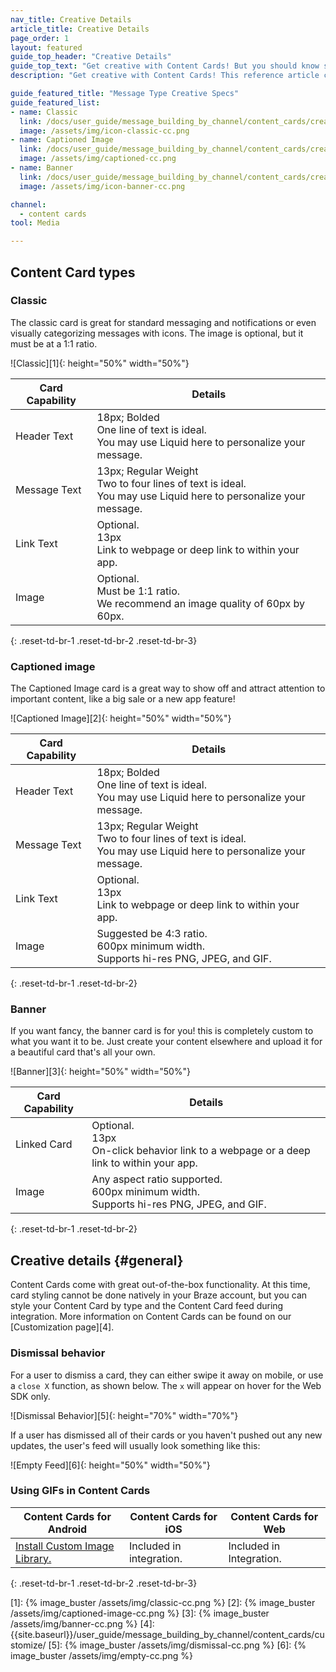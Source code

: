 ```yaml
---
nav_title: Creative Details
article_title: Creative Details
page_order: 1
layout: featured
guide_top_header: "Creative Details"
guide_top_text: "Get creative with Content Cards! But you should know some of the guidelines first! After all, you have to know the rules to break them! Check out the individual message type's Creative Specs or the global Creative Details below."
description: "Get creative with Content Cards! This reference article covers creative details such as image size recommendations and dismissal behavior across the three Content Card types."

guide_featured_title: "Message Type Creative Specs"
guide_featured_list:
- name: Classic
  link: /docs/user_guide/message_building_by_channel/content_cards/creative_details/#classic
  image: /assets/img/icon-classic-cc.png
- name: Captioned Image
  link: /docs/user_guide/message_building_by_channel/content_cards/creative_details/#captioned-image
  image: /assets/img/captioned-cc.png
- name: Banner
  link: /docs/user_guide/message_building_by_channel/content_cards/creative_details/#banner
  image: /assets/img/icon-banner-cc.png

channel:
  - content cards
tool: Media

---
```


## Content Card types

### Classic

The classic card is great for standard messaging and notifications or even visually categorizing messages with icons. The image is optional, but it must be at a 1:1 ratio.  

![Classic][1]{: height="50%" width="50%"}

| Card Capability | Details |
| --- | ---|
| Header Text | 18px; Bolded <br> One line of text is ideal. <br> You may use Liquid here to personalize your message. |
| Message Text | 13px; Regular Weight <br> Two to four lines of text is ideal. <br> You may use Liquid here to personalize your message. |
| Link Text | Optional. <br> 13px <br> Link to webpage or deep link to within  your app. |
| Image | Optional. <br> Must be 1:1 ratio. <br> We recommend an image quality of 60px by 60px. |
{: .reset-td-br-1 .reset-td-br-2 .reset-td-br-3}

### Captioned image

The Captioned Image card is a great way to show off and attract attention to important content, like a big sale or a new app feature!

![Captioned Image][2]{: height="50%" width="50%"}

| Card Capability | Details |
| --- | ---|
| Header Text | 18px; Bolded <br> One line of text is ideal. <br> You may use Liquid here to personalize your message. |
| Message Text | 13px; Regular Weight <br> Two to four lines of text is ideal. <br> You may use Liquid here to personalize your message. |
| Link Text | Optional. <br> 13px <br> Link to webpage or deep link to within your app. |
| Image | Suggested be 4:3 ratio. <br> 600px minimum width.  <br> Supports hi-res PNG, JPEG, and GIF. |
{: .reset-td-br-1 .reset-td-br-2}

### Banner

If you want fancy, the banner card is for you! this is completely custom to what you want it to be. Just create your content elsewhere and upload it for a beautiful card that's all your own.

![Banner][3]{: height="50%" width="50%"}

| Card Capability | Details |
| --- | ---|
| Linked Card | Optional. <br> 13px <br> On-click behavior link to a webpage or a deep link to within  your app. |
| Image | Any aspect ratio supported. <br> 600px minimum width.  <br> Supports hi-res PNG, JPEG, and GIF. |
{: .reset-td-br-1 .reset-td-br-2}

## Creative details {#general}

Content Cards come with great out-of-the-box functionality. At this time, card styling cannot be done natively in your Braze account, but you can style your Content Card by type and the Content Card feed during integration. More information on Content Cards can be found on our [Customization page][4].

### Dismissal behavior

For a user to dismiss a card, they can either swipe it away on mobile, or use a `close X` function, as shown below. The `x` will appear on hover for the Web SDK only.

![Dismissal Behavior][5]{: height="70%" width="70%"}

If a user has dismissed all of their cards or you haven't pushed out any new updates, the user's feed will usually look something like this:

![Empty Feed][6]{: height="50%" width="50%"}

### Using GIFs in Content Cards

| Content Cards for Android | Content Cards for iOS | Content Cards for Web |
| --- | --- |---|
| [Install Custom Image Library.]({{site.baseurl}}/developer_guide/platform_integration_guides/android/content_cards/customization/#gifs-news-content-cards) | Included in integration. | Included in Integration. |
{: .reset-td-br-1 .reset-td-br-2 .reset-td-br-3}

[1]: {% image_buster /assets/img/classic-cc.png %}
[2]: {% image_buster /assets/img/captioned-image-cc.png %}
[3]: {% image_buster /assets/img/banner-cc.png %}
[4]: {{site.baseurl}}/user_guide/message_building_by_channel/content_cards/customize/
[5]: {% image_buster /assets/img/dismissal-cc.png %}
[6]: {% image_buster /assets/img/empty-cc.png %}
